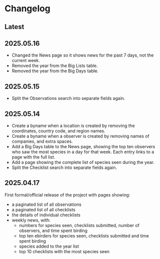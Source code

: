 # Changelog

## Latest

## 2025.05.16
- Changed the News page so it shows news for the past 7 days, not the current week.
- Removed the year from the Big Lists table.
- Removed the year from the Big Days table.

## 2025.05.15
- Split the Observations search into separate fields again.

## 2025.05.14

- Create a byname when a location is created by removing the coordinates, country code, 
  and region names.
- Create a byname when a observer is created by removing names of companies, and 
  extra spaces.
- Add a Big Days table to the News page, showing the top ten observers who saw the most
  species in a day for that week. Each entry links to a page with the full list.
- Add a page showing the complete list of species seen during the year.
- Split the Checklist search into separate fields again.

## 2025.04.17
First formal/official release of the project with pages showing:
- a paginated list of all observations
- a paginated list of all checklists
- the details of individual checklists
- weekly news, with:
    - numbers for species seen, checklists submitted, number of observers, and time spent birding
    - top ten ebirders for species seen, checklists submitted and time spent birding
    - species added to the year list
    - top 10 checklists with the most species seen
